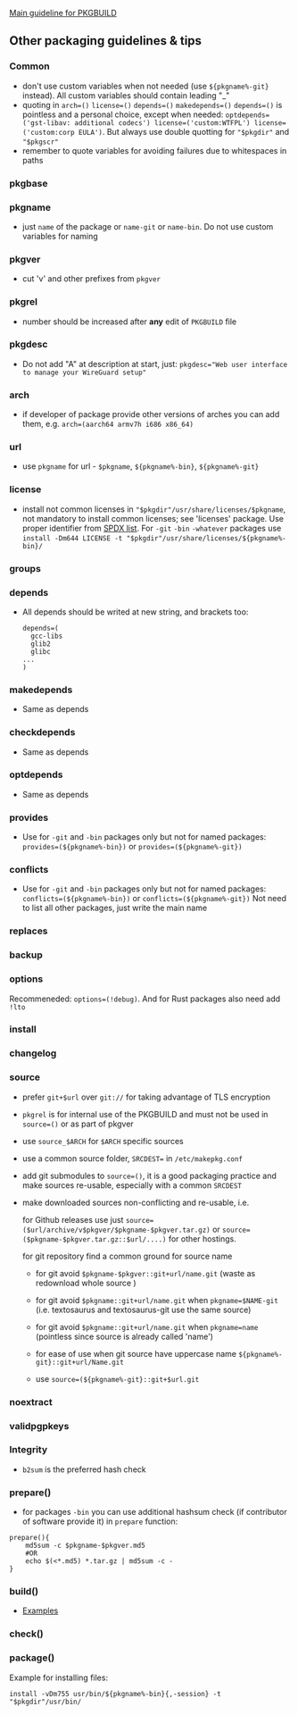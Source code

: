 [Main guideline for PKGBUILD](https://wiki.archlinux.org/title/PKGBUILD)

## Other packaging guidelines & tips
### Common
* don't use custom variables when not needed (use `${pkgname%-git}` instead). All custom variables should contain leading "_"
* quoting in `arch=()` `license=()` `depends=()` `makedepends=()` `depends=()` is pointless and a personal choice, except when needed:
`optdepends=('gst-libav: additional codecs') license=('custom:WTFPL') license=('custom:corp EULA')`. But always use double quotting for `"$pkgdir"` and `"$pkgscr"`
* remember to quote variables for avoiding failures due to whitespaces in paths

### pkgbase
### pkgname
* just `name` of the package or `name-git` or `name-bin`. Do not use custom variables for naming
### pkgver
* cut 'v' and other prefixes from `pkgver`
### pkgrel
* number should be increased after **any** edit of `PKGBUILD` file
### pkgdesc
* Do not add "A" at description at start, just: `pkgdesc="Web user interface to manage your WireGuard setup"`
### arch
* if developer of package provide other versions of arches you can add them, e.g. `arch=(aarch64 armv7h i686 x86_64)`
### url
* use `pkgname` for url - `$pkgname`, `${pkgname%-bin}`, `${pkgname%-git}`
### license
* install not common licenses in `"$pkgdir"/usr/share/licenses/$pkgname`, not mandatory to install common licenses; see 'licenses' package. Use proper identifier from [SPDX list](https://spdx.org/licenses/preview/index.html). For `-git` `-bin` `-whatever` packages use `install -Dm644 LICENSE -t "$pkgdir"/usr/share/licenses/${pkgname%-bin}/`
### groups
### depends
* All depends should be writed at new string, and brackets too:
  ```
  depends=(
    gcc-libs
    glib2
    glibc
  ...
  )
  ```
### makedepends
* Same as depends
### checkdepends
* Same as depends
### optdepends
* Same as depends
### provides
* Use for `-git` and `-bin` packages only but not for named packages:
  `provides=(${pkgname%-bin})` or `provides=(${pkgname%-git})`
### conflicts
* Use for `-git` and `-bin` packages only but not for named packages:
  `conflicts=(${pkgname%-bin})` or `conflicts=(${pkgname%-git})`
  Not need to list all other packages, just write the main name
### replaces
### backup
### options
Recommeneded: `options=(!debug)`. And for Rust packages also need add `!lto`
### install
### changelog
### source
* prefer `git+$url` over `git://` for taking advantage of TLS encryption
* `pkgrel` is for internal use of the PKGBUILD and must not be used in `source=()` or as part of pkgver
* use `source_$ARCH` for `$ARCH` specific sources
* use a common source folder, `SRCDEST=` in `/etc/makepkg.conf`
* add git submodules to `source=()`, it is a good packaging practice and make sources re-usable, especially with a common `SRCDEST`
* make downloaded sources non-conflicting and re-usable, i.e.

  for Github releases use just `source=($url/archive/v$pkgver/$pkgname-$pkgver.tar.gz)` or `source=($pkgname-$pkgver.tar.gz::$url/....)` for other hostings.

  for git repository find a common ground for source name

    + for git avoid `$pkgname-$pkgver::git+url/name.git` (waste as redownload whole source )

    + for git avoid `$pkgname::git+url/name.git` when `pkgname=$NAME-git` (i.e. textosaurus and textosaurus-git use the same source)

    + for git avoid `$pkgname::git+url/name.git` when `pkgname=name` (pointless since source is already called 'name')

    + for ease of use when git source have uppercase name `${pkgname%-git}::git+url/Name.git`

    + use `source=(${pkgname%-git}::git+$url.git`

### noextract
### validpgpkeys
### Integrity
* `b2sum` is the preferred hash check
### prepare()
* for packages `-bin` you can use additional hashsum check (if contributor of software provide it) in `prepare` function:

```
prepare(){
    md5sum -c $pkgname-$pkgver.md5
    #OR
    echo $(<*.md5) *.tar.gz | md5sum -c -
}
```
### build()
* [Examples](https://wiki.archlinux.org/title/Creating_packages#More_detailed_guidelines)
### check()
### package()
Example for installing files:
```
install -vDm755 usr/bin/${pkgname%-bin}{,-session} -t "$pkgdir"/usr/bin/
```
